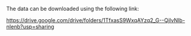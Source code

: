 The data can be downloaded using the following link:

https://drive.google.com/drive/folders/1TfxasS9WxqAYzq2_G--QjIvNIb-nIenb?usp=sharing
